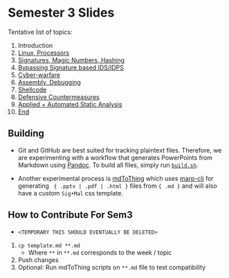 # Semester 3 Slides

Tentative list of topics:

1. Introduction
2. [Linux, Processors](02.md)
3. [Signatures, Magic Numbers, Hashing](03.md)
4. [Bypassing Signature based IDS/IDPS](04.md)
5. [Cyber-warfare](05.md)
6. [Assembly, Debugging](06.md)
7. [Shellcode](07.md)
8. [Defensive Countermeasures](08.md)
9. [Applied + Automated Static Analysis](09.md)
10. [End](10.md)

## Building

* Git and GitHub are best suited for tracking plaintext files. Therefore, we are experimenting with a workflow that generates PowerPoints from Markdown using [Pandoc](https://pandoc.org/). To build all files, simply run [`build.sh`](build.sh).

* Another experimental process is [mdToThing](https://github.com/njitacm/mdToThing) which uses [marp-cli](https://github.com/marp-team/marp-cli) for generating ` { .pptx | .pdf | .html }` files from `{ .md }` and will also have a custom `Sig•Mal` css template.

## How to Contribute For Sem3
* `<TEMPORARY THIS SHOULD EVENTUALLY BE DELETED>`
1. `cp template.md **.md`
    * Where `**` in `**.md` corresponds to the week / topic
2. Push changes
3. Optional: Run mdToThing scripts on `**.md` file to test compatibility